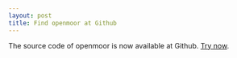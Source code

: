 ```yaml
---
layout: post
title: Find openmoor at Github
---
```


The source code of openmoor is now available at Github. [Try now](https://github.com/chen-lin/openmoor).
